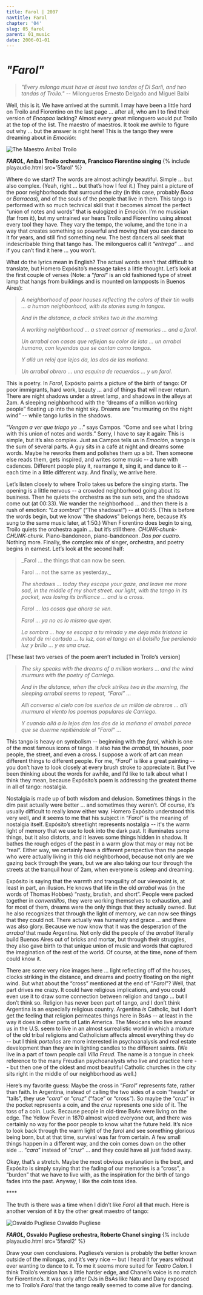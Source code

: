 ```yaml
---
title: Farol | 2007
navtitle: Farol
chapter: '04'
slug: 05_farol
parent: 01_music
date: 2006-01-01
---
```


# _"Farol"_

> _"Every milonga must have at least two tandas of Di Sarli, and two tandas of Troilo."_
> -- Milongueros Ernesto Delgado and Miguel Balbi

Well, this is it. We have arrived at the summit.
I may have been a little hard on Troilo and Fiorentino on the last page ... after all, who am I to find their version of _Encopao_ lacking?
Almost every great milonguero would put Troilo at the top of the list.
The maestro of maestros.
It took me awhile to figure out why ... but the answer is right here!
This is the tango they were dreaming about in _Emoción_:


![The Maestro](/4_pics/5farol/image002.jpg)
Anibal Troilo

**_FAROL_, Anibal Troilo orchestra, Francisco Fiorentino singing**
{% include playaudio.html
src='5farol' %}

Where do we start?
The words are almost achingly beautiful.
Simple ... but also complex.
(Yeah, right ... but that’s how I feel it.)
They paint a picture of the poor neighborhoods that surround the city (in this case, probably _Boca_ or _Barracas_), and of the souls of the people that live in them.
This tango is performed with so much technical skill that it becomes almost the perfect “union of notes and words” that is eulogized in _Emoción_.
I’m no musician (far from it), but my untrained ear hears Troilo and Fiorentino using almost every tool they have.
They vary the tempo, the volume, and the tone in a way that creates something so powerful and moving that you can dance to it for years, and still find something new.
The best dancers all seek that indescribable thing that tango has.
The milongueros call it _“entrega_” ... and if you can’t find it here ... you won’t.

What do the lyrics mean in English?
The actual words aren’t that difficult to translate, but Homero Expósito’s message takes a little thought.
Let’s look at the first couple of verses
(Note: a “_farol_” is an old fashioned type of street lamp that hangs from buildings and is mounted on lampposts in Buenos Aires):

> _A neighborhood of poor houses
> reflecting the colors of their tin walls ...
> a human neighborhood,
> with its stories sung in tangos._
>
> _And in the distance,
> a clock strikes two in the morning._
>
> _A working neighborhood ...
> a street corner of memories
> ... and a farol._
>
> _Un arrabal con casas
> que reflejan su color de lata ...
> un arrabal humano,
> con leyendas que se cantan como tangos._
>
> _Y allá un reloj que lejos da,
> las dos de las mañana._
>
> _Un arrabal obrero ...
> una esquina de recuerdos
> ... y un farol._

This is poetry. In _Farol_, Expósito paints a picture of the birth of tango: Of poor immigrants, hard work, beauty ... and of things that will never return. There are night shadows under a street lamp, and shadows in the alleys at 2am. A sleeping neighborhood with the “dreams of a million working people” floating up into the night sky. Dreams are “murmuring on the night wind” -- while tango lurks in the shadows.

“_Vengan a ver que triago yo_ ...” says Campos. “Come and see what I bring with this union of notes and words.” Sorry, I have to say it again: This is simple, but it’s also complex. Just as Campos tells us in _Emoción_, a tango is the sum of several parts. A guy sits in a café at night and dreams some words. Maybe he reworks them and polishes them up a bit. Then someone else reads them, gets inspired, and writes some music -- a tune with cadences. Different people play it, rearrange it, sing it, and dance to it -- each time in a little different way. And finally, we arrive here.

Let’s listen closely to where Troilo takes us before the singing starts.
The opening is a little nervous -- a crowded neighborhood going about its business.
Then he quiets the orchestra as the sun sets, and the shadows come out (at 00:33). We wander the neighborhood ... and then there is a rush of emotion: “_La sombra!_” (“The shadows!”) -- at 00:45.
(This is before the words begin, but we know “the shadows” belongs here, because it’s sung to the same music later, at 1:50.)
When Fiorentino does begin to sing, Troilo quiets the orchestra again ... but it’s still there.
_CHUNK-chunk-CHUNK-chunk_. Piano-bandoneon, piano-bandoneon.
_Dos por cuatro_. Nothing more.
Finally, the complex mix of singer, orchestra, and poetry begins in earnest.
Let’s look at the second half:

> _Farol ... the things that can now be seen.
>
> Farol ... not the same as yesterday._
>
> _The shadows ...
> today they escape your gaze,
> and leave me more sad,
> in the middle of my short street.
> our light, with the tango in its pocket,
> was losing its brilliance ...
> and is a cross._
>
> _Farol ... las cosas que ahora se ven._
>
> _Farol ... ya no es lo mismo que ayer._
>
> _La sombra ...
> hoy se escapa a tu mirada
> y me deja más tristona
> la mitad de mi cortada ...
> tu luz, con el tango en el bolsillo
> fue perdiendo luz y brillo ...
> y es una cruz._


\[These last two verses of the poem aren’t included in Troilo’s version\]

> _The sky speaks
> with the dreams of a million workers ...
> and the wind murmurs
> with the poetry of Carriego._
>
> _And in the distance,
> when the clock strikes two in the morning,
> the sleeping arrabal seems to repeat,
> “Farol” ..._
>
>
> _Allí conversa el cielo
> con los sueños de un millón de obreros ...
> allí murmura el viento
> los poemas populares de Carriego._
>
> _Y cuando allá a lo lejos dan
> las dos de la mañana
> el arrabal parece que se duerme repitiéndole
> al “Farol“ ..._

This tango is heavy on symbolism -- beginning with the _farol_, which is one of the most famous icons of tango.
It also has the _arrabal_, tin houses, poor people, the street, and even a cross.
I suppose a work of art can mean different things to different people.
For me, “_Farol_” is like a great painting -- you don’t have to look closely at every brush stroke to appreciate it.
But I’ve been thinking about the words for awhile, and I’d like to talk about what I think they mean, because Expósito’s poem is addressing the greatest theme in all of tango: nostalgia.

Nostalgia is made up of both wisdom and delusion.
Sometimes things in the dim past actually were better ... and sometimes they weren’t.
Of course, it’s usually difficult to really know either way.
Homero Expósito understood this very well, and it seems to me that his subject in “_Farol_” is the meaning of nostalgia itself.
Expósito’s streetlight represents nostalgia -- it's the warm light of memory that we use to look into the dark past.
It illuminates some things, but it also distorts, and it leaves some things hidden in shadow.
It bathes the rough edges of the past in a warm glow that may or may not be “real”.
Either way, we certainly have a different perspective than the people who were actually living in this old neighborhood, because not only are we gazing back through the years, but we are also taking our tour through the streets at the tranquil hour of 2am, when everyone is asleep and dreaming.

Expósito is saying that the warmth and tranquility of our viewpoint is, at least in part, an illusion. He knows that life in the old _arrabal_ was (in the words of Thomas Hobbes) “nasty, brutish, and short”.
People were packed together in _conventillos_, they were working themselves to exhaustion, and for most of them, dreams were the only things that they actually owned.
But he also recognizes that through the light of memory, we can now see things that they could not.
There actually was humanity and grace ... and there was also glory.
Because we now know that it was the desperation of the _arrabal_ that made Argentina.
Not only did the people of the _arrabal_ literally build Buenos Aires out of bricks and mortar, but through their struggles, they also gave birth to that unique union of music and words that captured the imagination of the rest of the world.
Of course, at the time, none of them could know it.

There are some very nice images here ... light reflecting off of the houses, clocks striking in the distance, and dreams and poetry floating on the night wind.
But what about the “cross” mentioned at the end of “_Farol_”?
Well, that part drives me crazy. It could have religious implications, and you could even use it to draw some connection between religion and tango ... but I don’t think so.
Religion has never been part of tango, and I don’t think Argentina is an especially religious country.
Argentina _is_ Catholic, but I don’t get the feeling that religion permeates things here in BsAs -- at least in the way it does in other parts of Latin America.
The Mexicans who live around us in the U.S. seem to live in an almost surrealistic world in which a mixture of the old tribal religions and Catholicism affects almost everything they do -- but I think _porteños_ are more interested in psychoanalysis and real estate development than they are in lighting candles to the different saints.
(We live in a part of town people call _Villa Freud_.
The name is a tongue in cheek reference to the many Freudian psychoanalysts who live and practice here -- but then one of the oldest and most beautiful Catholic churches in the city sits right in the middle of our neighborhood as well.)

Here’s my favorite guess: Maybe the cross in “_Farol_” represents fate, rather than faith.
In Argentina, instead of calling the two sides of a coin “heads” or “tails”, they use “_cara_” or “_cruz_” (“face” or “cross”).
So maybe the “_cruz_” in the pocket represents a coin, and the _cruz_ represents one side of it.
The toss of a coin. Luck.
Because people in old-time BsAs were living on the edge.
The Yellow Fever in 1870 almost wiped everyone out, and there was certainly no way for the poor people to know what the future held.
It’s nice to look back through the warm light of the _farol_ and see something glorious being born, but at that time, survival was far from certain.
A few small things happen in a different way, and the coin comes down on the other side ... “_cara_” instead of “_cruz_” ... and they could have all just faded away.

Okay, that’s a stretch.
Maybe the most obvious explanation is the best, and Expósito is simply saying that the fading of our memories is a “cross”, a “burden” that we have to live with, as the inspiration for the birth of tango fades into the past.
Anyway, I like the coin toss idea.

\*\*\*\*

The truth is there was a time when I didn’t like _Farol_ all that much. Here is another version of it by the other great maestro of tango:

![Osvaldo Pugliese](/4_pics/5farol/image004.jpg)
Osvaldo Pugliese

**_FAROL_, Osvaldo Pugliese orchestra, Roberto Chanel singing**
{% include playaudio.html
src='5farol2' %}


Draw your own conclusions. Pugliese’s version is probably the better known outside of the milongas, and it’s very nice -- but I heard it for years without ever wanting to dance to it. To me it seems more suited for _Teatro Colon_. I think Troilo’s version has a little harder edge, and Chanel’s voice is no match for Fiorentino’s. It was only after DJs in BsAs like Natu and Dany exposed me to Troilo’s _Farol_ that the tango really seemed to come alive for dancing.
